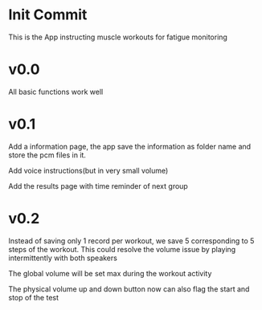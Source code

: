 # Init Commit
This is the App instructing muscle workouts for fatigue monitoring

# v0.0
All basic functions work well

# v0.1
Add a information page, the app save the information as folder name and store the pcm files in it.

Add voice instructions(but in very small volume)

Add the results page with time reminder of next group

# v0.2
Instead of saving only 1 record per workout, we save 5 corresponding to 5 steps
of the workout. This could resolve the volume issue by playing intermittently
with both speakers

The global volume will be set max during the workout activity

The physical volume up and down button now can also flag the start and stop 
of the test